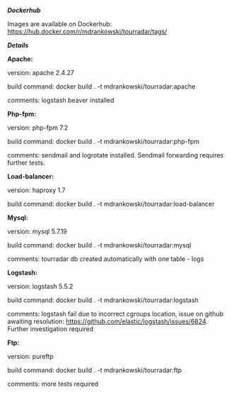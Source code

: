 **_Dockerhub_**

Images are available on Dockerhub:
https://hub.docker.com/r/mdrankowski/tourradar/tags/

**_Details_**

**Apache:**

version: apache 2.4.27

build command: docker build . -t mdrankowski/tourradar:apache

comments: logstash beaver installed

**Php-fpm:**

version: php-fpm 7.2

build command: docker build . -t mdrankowski/tourradar:php-fpm

comments: sendmail and logrotate installed. Sendmail forwarding requires further tests.

**Load-balancer:**

version: haproxy 1.7

build command: docker build . -t mdrankowski/tourradar:load-balancer

**Mysql:**

version: mysql 5.7.19

build command: docker build . -t mdrankowski/tourradar:mysql

comments: tourradar db created automatically with one table - logs

**Logstash:**

version: logstash 5.5.2

build command: docker build . -t mdrankowski/tourradar:logstash

comments: logstash fail due to incorrect cgroups location, issue on github 
awaiting resolution: https://github.com/elastic/logstash/issues/6824.
Further investigation required

**Ftp:**

version: pureftp

build command: docker build . -t mdrankowski/tourradar:ftp

comments: more tests required